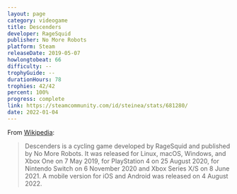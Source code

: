 ```yaml
---
layout: page
category: videogame
title: Descenders
developer: RageSquid
publisher: No More Robots
platform: Steam
releaseDate: 2019-05-07
howlongtobeat: 66
difficulty: --
trophyGuide: --
durationHours: 78
trophies: 42/42
percent: 100%
progress: complete
link: https://steamcommunity.com/id/steinea/stats/681280/
date: 2022-01-04
---
```


From [Wikipedia](https://en.wikipedia.org/wiki/Descenders):

> Descenders is a cycling game developed by RageSquid and published by No More Robots. It was released for Linux, macOS, Windows, and Xbox One on 7 May 2019, for PlayStation 4 on 25 August 2020, for Nintendo Switch on 6 November 2020 and Xbox Series X/S on 8 June 2021. A mobile version for iOS and Android was released on 4 August 2022.
